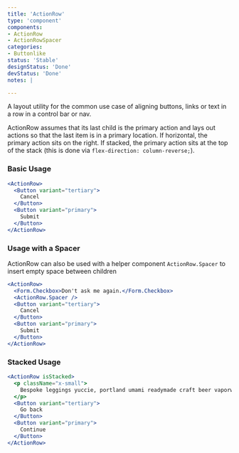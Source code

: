 ```yaml
---
title: 'ActionRow'
type: 'component'
components:
- ActionRow
- ActionRowSpacer
categories:
- Buttonlike
status: 'Stable'
designStatus: 'Done'
devStatus: 'Done'
notes: |

---
```


A layout utility for the common use case of aligning buttons, links or text
in a row in a control bar or nav.

ActionRow assumes that its last child is the primary action and lays out actions so that the last item is in a primary location. If horizontal, the primary action sits on the right. If stacked, the primary action sits at the top of the stack (this is done via `flex-direction: column-reverse;`).
### Basic Usage

```jsx live
<ActionRow>
  <Button variant="tertiary">
    Cancel
  </Button>
  <Button variant="primary">
    Submit
  </Button>
</ActionRow>
```

### Usage with a Spacer

ActionRow can also be used with a helper component ``ActionRow.Spacer`` to insert empty space between children

```jsx live
<ActionRow>
  <Form.Checkbox>Don't ask me again.</Form.Checkbox>
  <ActionRow.Spacer />
  <Button variant="tertiary">
    Cancel
  </Button>
  <Button variant="primary">
    Submit
  </Button>
</ActionRow>
```

### Stacked Usage


```jsx live
<ActionRow isStacked>
  <p className="x-small">
    Bespoke leggings yuccie, portland umami readymade craft beer vaporware sriracha.
  </p>
  <Button variant="tertiary">
    Go back
  </Button>
  <Button variant="primary">
    Continue
  </Button>
</ActionRow>
```

<guide
  dataTestId
  selectors="`pgn__action-row`, `pgn__action-row-stacked`"
/>
